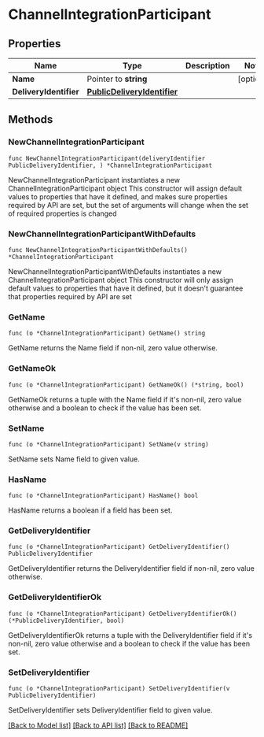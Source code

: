 # ChannelIntegrationParticipant

## Properties

Name | Type | Description | Notes
------------ | ------------- | ------------- | -------------
**Name** | Pointer to **string** |  | [optional] 
**DeliveryIdentifier** | [**PublicDeliveryIdentifier**](PublicDeliveryIdentifier.md) |  | 

## Methods

### NewChannelIntegrationParticipant

`func NewChannelIntegrationParticipant(deliveryIdentifier PublicDeliveryIdentifier, ) *ChannelIntegrationParticipant`

NewChannelIntegrationParticipant instantiates a new ChannelIntegrationParticipant object
This constructor will assign default values to properties that have it defined,
and makes sure properties required by API are set, but the set of arguments
will change when the set of required properties is changed

### NewChannelIntegrationParticipantWithDefaults

`func NewChannelIntegrationParticipantWithDefaults() *ChannelIntegrationParticipant`

NewChannelIntegrationParticipantWithDefaults instantiates a new ChannelIntegrationParticipant object
This constructor will only assign default values to properties that have it defined,
but it doesn't guarantee that properties required by API are set

### GetName

`func (o *ChannelIntegrationParticipant) GetName() string`

GetName returns the Name field if non-nil, zero value otherwise.

### GetNameOk

`func (o *ChannelIntegrationParticipant) GetNameOk() (*string, bool)`

GetNameOk returns a tuple with the Name field if it's non-nil, zero value otherwise
and a boolean to check if the value has been set.

### SetName

`func (o *ChannelIntegrationParticipant) SetName(v string)`

SetName sets Name field to given value.

### HasName

`func (o *ChannelIntegrationParticipant) HasName() bool`

HasName returns a boolean if a field has been set.

### GetDeliveryIdentifier

`func (o *ChannelIntegrationParticipant) GetDeliveryIdentifier() PublicDeliveryIdentifier`

GetDeliveryIdentifier returns the DeliveryIdentifier field if non-nil, zero value otherwise.

### GetDeliveryIdentifierOk

`func (o *ChannelIntegrationParticipant) GetDeliveryIdentifierOk() (*PublicDeliveryIdentifier, bool)`

GetDeliveryIdentifierOk returns a tuple with the DeliveryIdentifier field if it's non-nil, zero value otherwise
and a boolean to check if the value has been set.

### SetDeliveryIdentifier

`func (o *ChannelIntegrationParticipant) SetDeliveryIdentifier(v PublicDeliveryIdentifier)`

SetDeliveryIdentifier sets DeliveryIdentifier field to given value.



[[Back to Model list]](../README.md#documentation-for-models) [[Back to API list]](../README.md#documentation-for-api-endpoints) [[Back to README]](../README.md)


